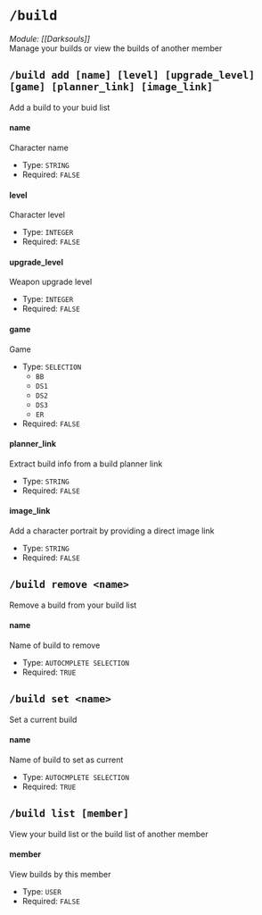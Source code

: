 # `/build`
*Module: [[Darksouls]]*<br>
Manage your builds or view the builds of another member
## `/build add [name] [level] [upgrade_level] [game] [planner_link] [image_link]`
Add a build to your buid list
#### name
Character name
- Type: `STRING`
- Required: `FALSE`
#### level
Character level
- Type: `INTEGER`
- Required: `FALSE`
#### upgrade_level
Weapon upgrade level
- Type: `INTEGER`
- Required: `FALSE`
#### game
Game
- Type: `SELECTION`
  - `BB`
  - `DS1`
  - `DS2`
  - `DS3`
  - `ER`
- Required: `FALSE`
#### planner_link
Extract build info from a build planner link
- Type: `STRING`
- Required: `FALSE`
#### image_link
Add a character portrait by providing a direct image link
- Type: `STRING`
- Required: `FALSE`
## `/build remove <name>`
Remove a build from your build list
#### name
Name of build to remove
- Type: `AUTOCMPLETE SELECTION`
- Required: `TRUE`
## `/build set <name>`
Set a current build
#### name
Name of build to set as current
- Type: `AUTOCMPLETE SELECTION`
- Required: `TRUE`
## `/build list [member]`
View your build list or the build list of another member
#### member
View builds by this member
- Type: `USER`
- Required: `FALSE`